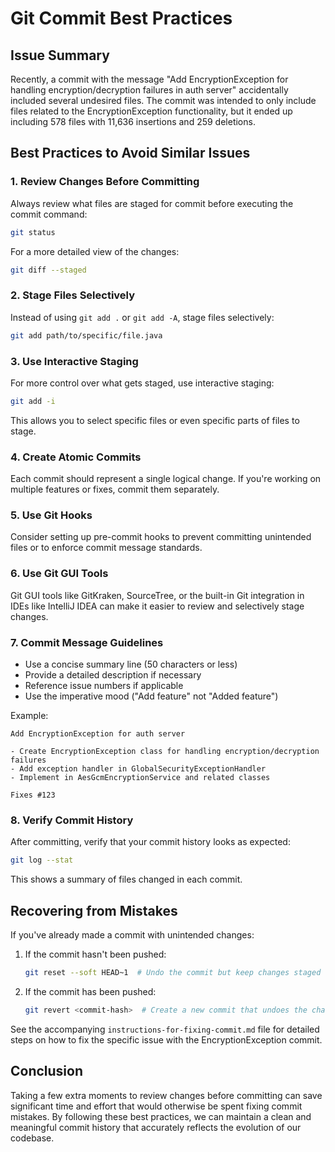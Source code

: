 # Git Commit Best Practices

## Issue Summary

Recently, a commit with the message "Add EncryptionException for handling encryption/decryption failures in auth server"
accidentally included several undesired files. The commit was intended to only include files related to the
EncryptionException functionality, but it ended up including 578 files with 11,636 insertions and 259 deletions.

## Best Practices to Avoid Similar Issues

### 1. Review Changes Before Committing

Always review what files are staged for commit before executing the commit command:

```bash
git status
```

For a more detailed view of the changes:

```bash
git diff --staged
```

### 2. Stage Files Selectively

Instead of using `git add .` or `git add -A`, stage files selectively:

```bash
git add path/to/specific/file.java
```

### 3. Use Interactive Staging

For more control over what gets staged, use interactive staging:

```bash
git add -i
```

This allows you to select specific files or even specific parts of files to stage.

### 4. Create Atomic Commits

Each commit should represent a single logical change. If you're working on multiple features or fixes, commit them
separately.

### 5. Use Git Hooks

Consider setting up pre-commit hooks to prevent committing unintended files or to enforce commit message standards.

### 6. Use Git GUI Tools

Git GUI tools like GitKraken, SourceTree, or the built-in Git integration in IDEs like IntelliJ IDEA can make it easier
to review and selectively stage changes.

### 7. Commit Message Guidelines

- Use a concise summary line (50 characters or less)
- Provide a detailed description if necessary
- Reference issue numbers if applicable
- Use the imperative mood ("Add feature" not "Added feature")

Example:

```
Add EncryptionException for auth server

- Create EncryptionException class for handling encryption/decryption failures
- Add exception handler in GlobalSecurityExceptionHandler
- Implement in AesGcmEncryptionService and related classes

Fixes #123
```

### 8. Verify Commit History

After committing, verify that your commit history looks as expected:

```bash
git log --stat
```

This shows a summary of files changed in each commit.

## Recovering from Mistakes

If you've already made a commit with unintended changes:

1. If the commit hasn't been pushed:
   ```bash
   git reset --soft HEAD~1  # Undo the commit but keep changes staged
   ```

2. If the commit has been pushed:
   ```bash
   git revert <commit-hash>  # Create a new commit that undoes the changes
   ```

See the accompanying `instructions-for-fixing-commit.md` file for detailed steps on how to fix the specific issue with
the EncryptionException commit.

## Conclusion

Taking a few extra moments to review changes before committing can save significant time and effort that would otherwise
be spent fixing commit mistakes. By following these best practices, we can maintain a clean and meaningful commit
history that accurately reflects the evolution of our codebase.
